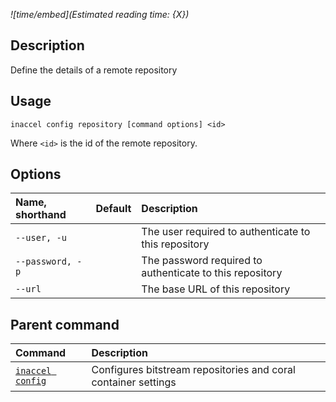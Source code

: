 *![time/embed](Estimated reading time: {X})*

## Description

Define the details of a remote repository

## Usage

```text
inaccel config repository [command options] <id>
```
Where `<id>` is the id of the remote repository.

## Options

| Name, shorthand    | Default | Description                                              |
| :----------------- | :-----: | :------------------------------------------------------- |
| ` --user, -u `     |         | The user required to authenticate to this repository     |
| ` --password, -p ` |         | The password required to authenticate to this repository |
| ` --url `          |         | The base URL of this repository                          |

## Parent command

| Command                        | Description                                                    |
| :----------------------------- | :------------------------------------------------------------- |
| [` inaccel config `](index.md) | Configures bitstream repositories and coral container settings |
